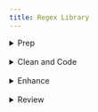 ```yaml
---
title: Regex Library
---
```

<details close>

<summary>Prep</summary>

* `code`, description

</details>

<br>

<details close>

<summary>Clean and Code</summary>

* `code`, description

</details>

<br>

<details close>

<summary>Enhance</summary>

* `code`, description

</details>

<br>

<details close>

<summary>Review</summary>

* `code`, description

</details>
